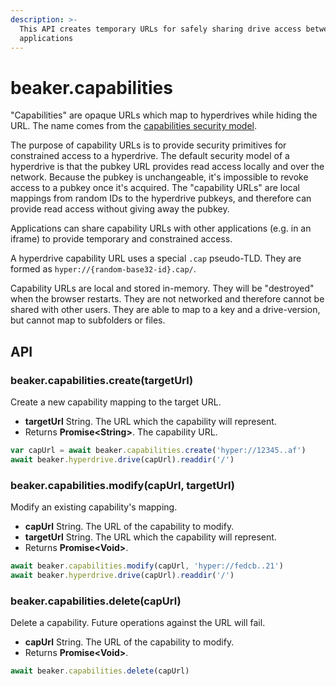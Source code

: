 ```yaml
---
description: >-
  This API creates temporary URLs for safely sharing drive access between
  applications
---
```


# beaker.capabilities

"Capabilities" are opaque URLs which map to hyperdrives while hiding the URL. The name comes from the [capabilities security model](https://en.wikipedia.org/wiki/Capability-based_security).

The purpose of capability URLs is to provide security primitives for constrained access to a hyperdrive. The default security model of a hyperdrive is that the pubkey URL provides read access locally and over the network. Because the pubkey is unchangeable, it's impossible to revoke access to a pubkey once it's acquired. The "capability URLs" are local mappings from random IDs to the hyperdrive pubkeys, and therefore can provide read access without giving away the pubkey.

Applications can share capability URLs with other applications \(e.g. in an iframe\) to provide temporary and constrained access.

A hyperdrive capability URL uses a special `.cap` pseudo-TLD. They are formed as `hyper://{random-base32-id}.cap/`. 

Capability URLs are local and stored in-memory. They will be "destroyed" when the browser restarts. They are not networked and therefore cannot be shared with other users. They are able to map to a key and a drive-version, but cannot map to subfolders or files.

## API

### beaker.capabilities.create\(targetUrl\)

Create a new capability mapping to the target URL.

* **targetUrl** String. The URL which the capability will represent.
* Returns **Promise&lt;String&gt;**. The capability URL.

```javascript
var capUrl = await beaker.capabilities.create('hyper://12345..af')
await beaker.hyperdrive.drive(capUrl).readdir('/')
```

### beaker.capabilities.modify\(capUrl, targetUrl\)

Modify an existing capability's mapping.

* **capUrl** String. The URL of the capability to modify.
* **targetUrl** String. The URL which the capability will represent.
* Returns **Promise&lt;Void&gt;**.

```javascript
await beaker.capabilities.modify(capUrl, 'hyper://fedcb..21')
await beaker.hyperdrive.drive(capUrl).readdir('/')
```

### beaker.capabilities.delete\(capUrl\)

Delete a capability. Future operations against the URL will fail.

* **capUrl** String. The URL of the capability to modify.
* Returns **Promise&lt;Void&gt;**.

```javascript
await beaker.capabilities.delete(capUrl)
```




